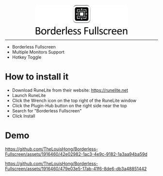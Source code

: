 <p align="center">
  <picture>
    <source media="(prefers-color-scheme: dark)" srcset="./bannger.png">
    <img width=60% src="banner_dark.png">
  </picture>
</p>

---

- Borderless Fullscreen
- Multiple Monitors Support
- Hotkey Toggle

# How to install it
- Download RuneLite from their website: https://runelite.net
- Launch RuneLite
- Click the Wrench icon on the top right of the RuneLite window
- Click the Plugin-Hub button on the right side near the top
- Search for "Borderless Fullscreen"
- Click Install

# Demo
https://github.com/TheLouisHong/Borderless-Fullscreen/assets/1916460/42e02982-1ac3-4e9c-9182-1a3aa94ba59d

https://github.com/TheLouisHong/Borderless-Fullscreen/assets/1916460/479e03e5-17ab-41f6-8de6-db3a48851442

